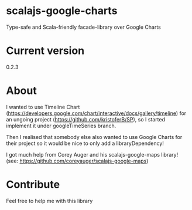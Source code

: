 # scalajs-google-charts
Type-safe and Scala-friendly facade-library over Google Charts

# Current version
0.2.3

# About 
I wanted to use Timeline Chart (https://developers.google.com/chart/interactive/docs/gallery/timeline) 
for an ungoing project (https://github.com/kristoferB/SP), 
so I started implement it under googleTimeSeries branch.

Then I realised that somebody else also wanted to use Google Charts 
for their project so it would be nice to only add a libraryDependency!

I got much help from Corey Auger and his scalajs-google-maps library!
(see: https://github.com/coreyauger/scalajs-google-maps)

# Contribute
Feel free to help me with this library
